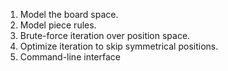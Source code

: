 1. Model the board space.
2. Model piece rules.
3. Brute-force iteration over position space.
4. Optimize iteration to skip symmetrical positions.
5. Command-line interface
